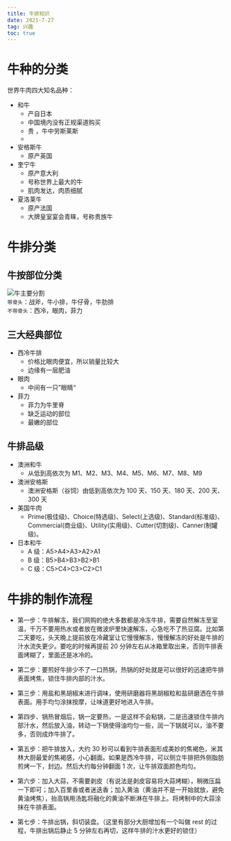 ```yaml
---
title: 牛排知识
date: 2021-7-27
tag: 兴趣
toc: true
---
```


# 牛种的分类

世界牛肉四大知名品种：

- 和牛
  - 产自日本
  - 中国境内没有正规渠道购买
  - 贵 ，牛中劳斯莱斯
  -
- 安格斯牛
  - 原产英国
- 奎宁牛
  - 原产意大利
  - 号称世界上最大的牛
  - 肌肉发达，肉质细腻
- 夏洛莱牛
  - 原产法国
  - 大牌皇室宴会青睐，号称贵族牛

# 牛排分类

## 牛按部位分类

![牛主要分割](<https://cubox.pro/c/filters:no_upscale()?imageUrl=https%3A%2F%2Fpic4.zhimg.com%2Fv2-512920b36c09f0518186cbe6b8015fb3_r.jpg>)  
`带骨头`：战斧，牛小排，牛仔骨，牛肋排  
`不带骨头`：西冷，眼肉，菲力

## 三大经典部位

- 西冷牛排
  - 价格比眼肉便宜，所以销量比较大
  - 边缘有一层肥油
- 眼肉
  - 中间有一只”眼睛“
- 菲力
  - 菲力为牛里脊
  - 缺乏运动的部位
  - 最嫩的部位

## 牛排品级

- 澳洲和牛
  - 从低到高依次为 M1、M2、M3、M4、M5、M6、M7、M8、M9
- 澳洲安格斯
  - 澳洲安格斯（谷饲）由低到高依次为 100 天、150 天、180 天、200 天、300 天
- 美国牛肉
  - Prime(极佳级)、Choice(特选级)、Select(上选级)、Standard(标准级)、Commercial(商业级)、Utility(实用级)、Cutter(切割级)、Canner(制罐级)。
- 日本和牛
  - A 级：A5>A4>A3>A2>A1
  - B 级：B5>B4>B3>B2>B1
  - C 级：C5>C4>C3>C2>C1

# 牛排的制作流程

- 第一步：牛排解冻，我们网购的绝大多数都是冷冻牛排，需要自然解冻至室温，千万不要用热水或者放在微波炉里快速解冻，心急吃不了热豆腐。比如第二天要吃，头天晚上提前放在冷藏室让它慢慢解冻，慢慢解冻的好处是牛排的汁水流失更少。要吃的时候再提前 20 分钟左右从冰箱里取出来，否则牛排表面烤糊了，里面还是冰冷的。

- 第二步：要煎好牛排少不了一口热锅，热锅的好处就是可以很好的迅速把牛排表面烤焦，锁住牛排内部的汁水。

- 第三步：用盐和黑胡椒末进行调味，使用研磨器将黑胡椒粒和盐研磨洒在牛排表面。用手均匀涂抹按摩，让味道更好地进入牛排。

- 第四步、锅热冒烟后，锅一定要热，一是这样不会粘锅，二是迅速锁住牛排内部汁水，然后放入油，转动一下锅使得油均匀一些，润一下锅就可以，油不要多，否则成炸牛排了。

- 第五步：把牛排放入，大约 30 秒可以看到牛排表面形成美妙的焦褐色，米其林大厨最爱的焦褐感，小心翻面。如果是西冷牛排，可以侧立牛排把外侧脂肪煎烤一下，封边。然后大约每分钟翻面 1 次，让牛排双面颜色均匀。

- 第六步：加入大蒜，不需要剥皮（有说法是剥皮容易将大蒜烤糊），稍微压扁一下即可；加入百里香或者迷迭香；加入黄油（黄油并不是一开始就放，避免黄油烤焦），抬高锅用汤匙将融化的黄油不断淋在牛排上。将烤制中的大蒜涂抹在牛排表面。

- 第七步：牛排出锅，斜切装盘。（这里有部分大厨增加有一个叫做 rest 的过程，牛排出锅后静止 5 分钟左右再切，这样牛排的汁水更好的锁住）
